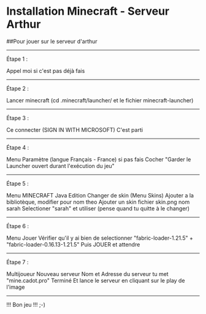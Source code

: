 # Installation Minecraft - Serveur Arthur

##Pour jouer sur le serveur d'arthur

---

Étape 1 :

Appel moi si c'est pas déjà fais

---

Étape 2 :

Lancer minecraft (cd .minecraft/launcher/ et le fichier minecraft-launcher)

---

Étape 3 :

Ce connecter (SIGN IN WITH MICROSOFT)
C'est parti

---

Étape 4 :

Menu Paramètre (langue Français - France) si pas fais
Cocher "Garder le Launcher ouvert durant l'exécution du jeu"

---

Étape 5 :

Menu MINECRAFT Java Edition
Changer de skin (Menu Skins)
Ajouter a la bibliotèque, modifier pour nom theo
Ajouter un skin fichier skin.png nom sarah
Selectioner "sarah" et utiliser (pense quand tu quitte à le changer)

---

Étape 6 :

Menu Jouer
Vérifier qu'il y ai bien de selectionner "fabric-loader-1.21.5" + "fabric-loader-0.16.13-1.21.5"
Puis JOUER et attendre

---

Étape 7 :

Multijoueur
Nouveau serveur Nom et Adresse du serveur tu met "mine.cadot.pro"
Terminé
Et lance le serveur en cliquant sur le play de l'image

---

!!!  Bon jeu  !!! ;-)
